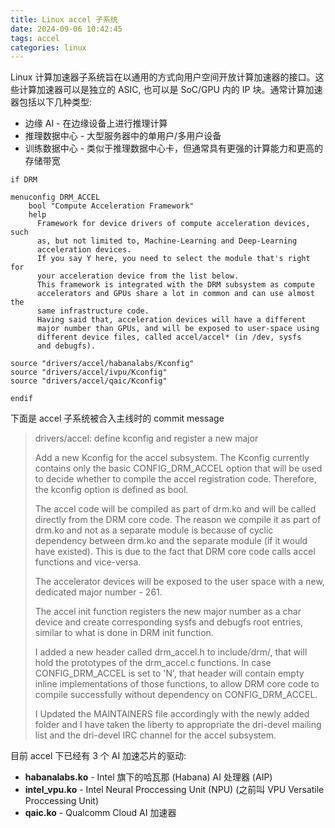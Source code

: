 ```yaml
---
title: Linux accel 子系统
date: 2024-09-06 10:42:45
tags: accel
categories: linux
---
```


Linux 计算加速器子系统旨在以通用的方式向用户空间开放计算加速器的接口。这些计算加速器可以是独立的 ASIC, 也可以是 SoC/GPU 内的 IP 块。通常计算加速器包括以下几种类型:

- 边缘 AI - 在边缘设备上进行推理计算
- 推理数据中心 - 大型服务器中的单用户/多用户设备
- 训练数据中心 - 类似于推理数据中心卡，但通常具有更强的计算能力和更高的存储带宽 

<!--more-->

```
if DRM

menuconfig DRM_ACCEL
	bool "Compute Acceleration Framework"
	help
	  Framework for device drivers of compute acceleration devices, such
	  as, but not limited to, Machine-Learning and Deep-Learning
	  acceleration devices.
	  If you say Y here, you need to select the module that's right for
	  your acceleration device from the list below.
	  This framework is integrated with the DRM subsystem as compute
	  accelerators and GPUs share a lot in common and can use almost the
	  same infrastructure code.
	  Having said that, acceleration devices will have a different
	  major number than GPUs, and will be exposed to user-space using
	  different device files, called accel/accel* (in /dev, sysfs
	  and debugfs).

source "drivers/accel/habanalabs/Kconfig"
source "drivers/accel/ivpu/Kconfig"
source "drivers/accel/qaic/Kconfig"

endif
```

下面是 accel 子系统被合入主线时的 commit message

> drivers/accel: define kconfig and register a new major
> 
> Add a new Kconfig for the accel subsystem. The Kconfig currently
> contains only the basic CONFIG_DRM_ACCEL option that will be used to
> decide whether to compile the accel registration code. Therefore, the
> kconfig option is defined as bool.
> 
> The accel code will be compiled as part of drm.ko and will be called
> directly from the DRM core code. The reason we compile it as part of
> drm.ko and not as a separate module is because of cyclic dependency
> between drm.ko and the separate module (if it would have existed).
> This is due to the fact that DRM core code calls accel functions and
> vice-versa.
> 
> The accelerator devices will be exposed to the user space with a new,
> dedicated major number - 261.
> 
> The accel init function registers the new major number as a char device
> and create corresponding sysfs and debugfs root entries, similar to
> what is done in DRM init function.
> 
> I added a new header called drm_accel.h to include/drm/, that will hold
> the prototypes of the drm_accel.c functions. In case CONFIG_DRM_ACCEL
> is set to 'N', that header will contain empty inline implementations of
> those functions, to allow DRM core code to compile successfully
> without dependency on CONFIG_DRM_ACCEL.
> 
> I Updated the MAINTAINERS file accordingly with the newly added folder
> and I have taken the liberty to appropriate the dri-devel mailing list
> and the dri-devel IRC channel for the accel subsystem.

目前 accel 下已经有 3 个 AI 加速芯片的驱动:

- **habanalabs.ko** - Intel 旗下的哈瓦那 (Habana) AI 处理器 (AIP)
- **intel_vpu.ko** - Intel Neural Proccessing Unit (NPU) (之前叫 VPU Versatile Proccessing Unit)
- **qaic.ko** - Qualcomm Cloud AI 加速器
